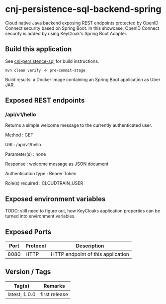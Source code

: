 # cnj-persistence-sql-backend-spring

Cloud native Java backend exposing REST endpoints protected by OpenID Connect security based on Spring Boot.
In this showcase, OpenID Connect security is added by using KeyCloak's Spring Boot Adapter.

## Build this application 

See [cnj-persistence-sql](../README.md) for build instructions.

``` 
mvn clean verify -P pre-commit-stage
```

Build results: a Docker image containing an Spring Boot application as Uber JAR.

## Exposed REST endpoints

### /api/v1/hello

Returns a simple welcome message to the currently authenticated user.

Method
: GET

URI
: /api/v1/hello

Parameter(s)
: none

Response
: welcome message as JSON document

Authentication type
: Bearer Token

Role(s) required
: CLOUDTRAIN_USER

## Exposed environment variables

TODO: still need to figure out, how KeyCloaks application properties can be turned into environment variables.

## Exposed Ports

| Port | Protocol | Description |
| --- | --- | --- |
| 8080 | HTTP | HTTP endpoint of this application | 
 
## Version / Tags

| Tag(s) | Remarks |
| --- | --- |
| latest, 1.0.0 | first release |
